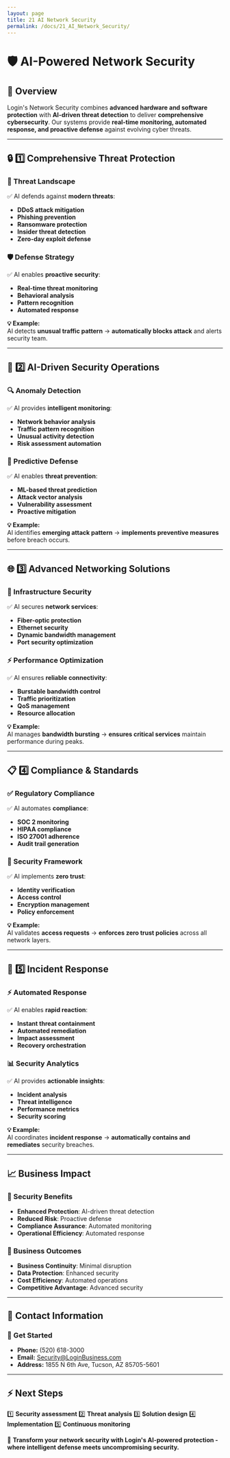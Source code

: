 ```yaml
---
layout: page
title: 21 AI Network Security
permalink: /docs/21_AI_Network_Security/
---
```

# 🛡️ AI-Powered Network Security

## 📌 Overview
Login's Network Security combines **advanced hardware and software protection** with **AI-driven threat detection** to deliver **comprehensive cybersecurity**. Our systems provide **real-time monitoring, automated response, and proactive defense** against evolving cyber threats.

---

## 🔒 1️⃣ Comprehensive Threat Protection
### **🎯 Threat Landscape**
✅ AI defends against **modern threats**:
- **DDoS attack mitigation**
- **Phishing prevention**
- **Ransomware protection**
- **Insider threat detection**
- **Zero-day exploit defense**

### **🛡️ Defense Strategy**
✅ AI enables **proactive security**:
- **Real-time threat monitoring**
- **Behavioral analysis**
- **Pattern recognition**
- **Automated response**

**💡 Example:**  
AI detects **unusual traffic pattern** → **automatically blocks attack** and alerts security team.

---

## 🤖 2️⃣ AI-Driven Security Operations
### **🔍 Anomaly Detection**
✅ AI provides **intelligent monitoring**:
- **Network behavior analysis**
- **Traffic pattern recognition**
- **Unusual activity detection**
- **Risk assessment automation**

### **🎯 Predictive Defense**
✅ AI enables **threat prevention**:
- **ML-based threat prediction**
- **Attack vector analysis**
- **Vulnerability assessment**
- **Proactive mitigation**

**💡 Example:**  
AI identifies **emerging attack pattern** → **implements preventive measures** before breach occurs.

---

## 🌐 3️⃣ Advanced Networking Solutions
### **📡 Infrastructure Security**
✅ AI secures **network services**:
- **Fiber-optic protection**
- **Ethernet security**
- **Dynamic bandwidth management**
- **Port security optimization**

### **⚡ Performance Optimization**
✅ AI ensures **reliable connectivity**:
- **Burstable bandwidth control**
- **Traffic prioritization**
- **QoS management**
- **Resource allocation**

**💡 Example:**  
AI manages **bandwidth bursting** → **ensures critical services** maintain performance during peaks.

---

## 📋 4️⃣ Compliance & Standards
### **✅ Regulatory Compliance**
✅ AI automates **compliance**:
- **SOC 2 monitoring**
- **HIPAA compliance**
- **ISO 27001 adherence**
- **Audit trail generation**

### **🔐 Security Framework**
✅ AI implements **zero trust**:
- **Identity verification**
- **Access control**
- **Encryption management**
- **Policy enforcement**

**💡 Example:**  
AI validates **access requests** → **enforces zero trust policies** across all network layers.

---

## 🚀 5️⃣ Incident Response
### **⚡ Automated Response**
✅ AI enables **rapid reaction**:
- **Instant threat containment**
- **Automated remediation**
- **Impact assessment**
- **Recovery orchestration**

### **📊 Security Analytics**
✅ AI provides **actionable insights**:
- **Incident analysis**
- **Threat intelligence**
- **Performance metrics**
- **Security scoring**

**💡 Example:**  
AI coordinates **incident response** → **automatically contains and remediates** security breaches.

---

## 📈 Business Impact
### **🎯 Security Benefits**
- **Enhanced Protection**: AI-driven threat detection
- **Reduced Risk**: Proactive defense
- **Compliance Assurance**: Automated monitoring
- **Operational Efficiency**: Automated response

### **💼 Business Outcomes**
- **Business Continuity**: Minimal disruption
- **Data Protection**: Enhanced security
- **Cost Efficiency**: Automated operations
- **Competitive Advantage**: Advanced security

---

## 📍 Contact Information
### **🏢 Get Started**
- **Phone:** (520) 618-3000
- **Email:** Security@LoginBusiness.com
- **Address:** 1855 N 6th Ave, Tucson, AZ 85705-5601

---

## ⚡ Next Steps
1️⃣ **Security assessment**
2️⃣ **Threat analysis**
3️⃣ **Solution design**
4️⃣ **Implementation**
5️⃣ **Continuous monitoring**

🚀 **Transform your network security with Login's AI-powered protection - where intelligent defense meets uncompromising security.** 
